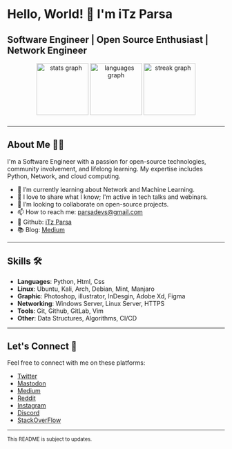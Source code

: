
# Hello, World! 👋 I'm iTz Parsa

## Software Engineer | Open Source Enthusiast | Network Engineer

<div align="center">
  <img src="https://github-readme-stats.vercel.app/api?username=iTz-Parsa&hide_title=false&hide_rank=false&show_icons=true&include_all_commits=true&count_private=true&disable_animations=false&theme=dark&locale=en&hide_border=false&order=1" height="120" alt="stats graph"  />
  <img src="https://github-readme-stats.vercel.app/api/top-langs?username=iTz-Parsa&locale=en&hide_title=false&layout=compact&card_width=320&langs_count=5&theme=dark&hide_border=false&order=2" height="120" alt="languages graph"  />
  <img src="https://streak-stats.demolab.com?user=iTz-Parsa&locale=en&mode=daily&theme=dark&hide_border=false&border_radius=5&order=3" height="120" alt="streak graph"  />
</div>

###

---

## About Me 👨‍💻

I'm a Software Engineer with a passion for open-source technologies, community involvement, and lifelong learning. My expertise includes Python, Network, and cloud computing.

- 🌱 I’m currently learning about Network and Machine Learning.
- 🎤 I love to share what I know; I'm active in tech talks and webinars.
- 👯 I’m looking to collaborate on open-source projects.
- 📫 How to reach me: [parsadevs@gmail.com](mailto:parsadevs@gmail.com)
- 💼 Github: [iTz Parsa](https://github.com/iTz-Parsa)
- 📚 Blog: [Medium](https://medium.com/@itzparsa)

---

## Skills 🛠️

- **Languages**: Python, Html, Css
- **Linux**: Ubuntu, Kali, Arch, Debian, Mint, Manjaro
- **Graphic**: Photoshop, illustrator, InDesgin, Adobe Xd, Figma
- **Networking**: Windows Server, Linux Server, HTTPS
- **Tools**: Git, Github, GitLab, Vim
- **Other**: Data Structures, Algorithms, CI/CD

---

## Let's Connect 🤝

Feel free to connect with me on these platforms:

- [Twitter](https://twitter.com/iTzParsaa)
- [Mastodon](https://mastodon.social/@iTzParsa)
- [Medium](https://medium.com/@johndoe)
- [Reddit](https://www.reddit.com/user/SirParsa)
- [Instagram](https://www.instagram.com/fsocity.dat)
- [Discord](https://discord.gg/56pdUKsq)
- [StackOverFlow](https://stackoverflow.com/users/22380937/itzparsa)

---

<sup>This README is subject to updates.</sup>
